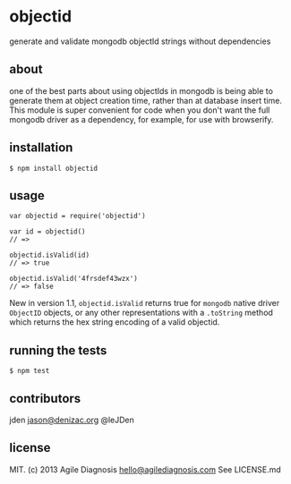 # objectid
generate and validate mongodb objectId strings without dependencies

## about

one of the best parts about using objectIds in mongodb is being able to generate them at object creation time, rather than at database insert time. This module is super convenient for code when you don't want the full mongodb driver as a dependency, for example, for use with browserify.

## installation

    $ npm install objectid

## usage

    var objectid = require('objectid')

    var id = objectid()
    // =>

    objectid.isValid(id)
    // => true

    objectid.isValid('4frsdef43wzx')
    // => false

New in version 1.1, `objectid.isValid` returns true for `mongodb` native driver `ObjectID` objects, or any other representations with a `.toString` method which returns the hex string encoding of a valid objectid.

## running the tests

    $ npm test

## contributors

jden <jason@denizac.org> @leJDen

## license

MIT. (c) 2013 Agile Diagnosis <hello@agilediagnosis.com> See LICENSE.md